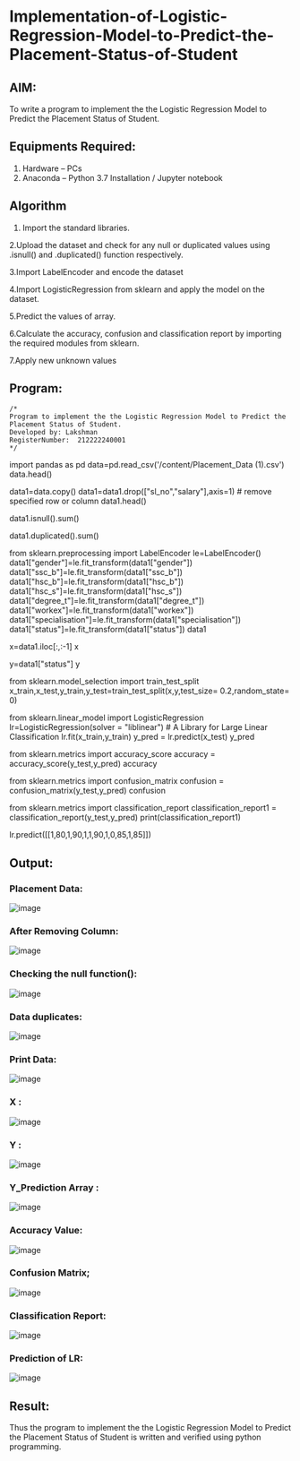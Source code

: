 # Implementation-of-Logistic-Regression-Model-to-Predict-the-Placement-Status-of-Student

## AIM:
To write a program to implement the the Logistic Regression Model to Predict the Placement Status of Student.

## Equipments Required:
1. Hardware – PCs
2. Anaconda – Python 3.7 Installation / Jupyter notebook

## Algorithm

1. Import the standard libraries.

2.Upload the dataset and check for any null or duplicated values using .isnull() and .duplicated() function respectively.

3.Import LabelEncoder and encode the dataset

4.Import LogisticRegression from sklearn and apply the model on the dataset.

5.Predict the values of array.

6.Calculate the accuracy, confusion and classification report by importing the required modules from sklearn.

7.Apply new unknown values

## Program:
```
/*
Program to implement the the Logistic Regression Model to Predict the Placement Status of Student.
Developed by: Lakshman
RegisterNumber:  212222240001
*/
```
import pandas as pd
data=pd.read_csv('/content/Placement_Data (1).csv')
data.head()

data1=data.copy()
data1=data1.drop(["sl_no","salary"],axis=1) # remove specified row or column
data1.head()

data1.isnull().sum()

data1.duplicated().sum()

from sklearn.preprocessing import LabelEncoder
le=LabelEncoder()
data1["gender"]=le.fit_transform(data1["gender"])
data1["ssc_b"]=le.fit_transform(data1["ssc_b"])
data1["hsc_b"]=le.fit_transform(data1["hsc_b"])
data1["hsc_s"]=le.fit_transform(data1["hsc_s"])
data1["degree_t"]=le.fit_transform(data1["degree_t"])
data1["workex"]=le.fit_transform(data1["workex"])
data1["specialisation"]=le.fit_transform(data1["specialisation"])
data1["status"]=le.fit_transform(data1["status"])
data1

x=data1.iloc[:,:-1]
x

y=data1["status"]
y

from sklearn.model_selection import train_test_split
x_train,x_test,y_train,y_test=train_test_split(x,y,test_size= 0.2,random_state= 0)

from sklearn.linear_model import LogisticRegression
lr=LogisticRegression(solver = "liblinear") # A Library for Large Linear Classification
lr.fit(x_train,y_train)
y_pred = lr.predict(x_test)
y_pred

from sklearn.metrics import accuracy_score
accuracy = accuracy_score(y_test,y_pred)
accuracy

from sklearn.metrics import confusion_matrix
confusion = confusion_matrix(y_test,y_pred)
confusion

from sklearn.metrics import classification_report
classification_report1 = classification_report(y_test,y_pred)
print(classification_report1)

lr.predict([[1,80,1,90,1,1,90,1,0,85,1,85]])

## Output:
### Placement Data:
![image](https://github.com/LakshmanAdhireddy/Implementation-of-Logistic-Regression-Model-to-Predict-the-Placement-Status-of-Student/assets/118707265/6194fe2b-ae65-493e-b580-11b2636608be)

### After Removing Column:
![image](https://github.com/LakshmanAdhireddy/Implementation-of-Logistic-Regression-Model-to-Predict-the-Placement-Status-of-Student/assets/118707265/3d5577cc-bccd-45e0-ae2e-53e0c211148e)

### Checking the null function():
![image](https://github.com/LakshmanAdhireddy/Implementation-of-Logistic-Regression-Model-to-Predict-the-Placement-Status-of-Student/assets/118707265/6268497a-b1b1-4f4d-9636-8d0840c17602)

### Data duplicates:
![image](https://github.com/LakshmanAdhireddy/Implementation-of-Logistic-Regression-Model-to-Predict-the-Placement-Status-of-Student/assets/118707265/de46665b-8aa5-4757-93b9-598252858b6c)

### Print Data:
![image](https://github.com/LakshmanAdhireddy/Implementation-of-Logistic-Regression-Model-to-Predict-the-Placement-Status-of-Student/assets/118707265/70618bd8-cfc5-42ac-8822-953802a85842)

### X :
![image](https://github.com/LakshmanAdhireddy/Implementation-of-Logistic-Regression-Model-to-Predict-the-Placement-Status-of-Student/assets/118707265/0760b35e-c5c6-4884-9869-4ec8288c268c)

### Y :
![image](https://github.com/LakshmanAdhireddy/Implementation-of-Logistic-Regression-Model-to-Predict-the-Placement-Status-of-Student/assets/118707265/11d28bd0-bde0-4388-94c7-ed2567a1159d)

### Y_Prediction Array :
![image](https://github.com/LakshmanAdhireddy/Implementation-of-Logistic-Regression-Model-to-Predict-the-Placement-Status-of-Student/assets/118707265/087f0df1-8fc2-4dc9-9b0a-65f301619847)

### Accuracy Value:
![image](https://github.com/LakshmanAdhireddy/Implementation-of-Logistic-Regression-Model-to-Predict-the-Placement-Status-of-Student/assets/118707265/1f0276d8-ebf6-47d4-b1bd-8f4059f78bf6)

### Confusion Matrix;
![image](https://github.com/LakshmanAdhireddy/Implementation-of-Logistic-Regression-Model-to-Predict-the-Placement-Status-of-Student/assets/118707265/1a6517ea-de45-426c-b272-c4b0e7488ccf)

### Classification Report:
![image](https://github.com/LakshmanAdhireddy/Implementation-of-Logistic-Regression-Model-to-Predict-the-Placement-Status-of-Student/assets/118707265/f4c8ac22-c73d-4226-ae3a-eaad90608d92)

### Prediction of LR:
![image](https://github.com/LakshmanAdhireddy/Implementation-of-Logistic-Regression-Model-to-Predict-the-Placement-Status-of-Student/assets/118707265/23adee98-e2a9-4cd4-bb87-9bd46d881e04)

## Result:
Thus the program to implement the the Logistic Regression Model to Predict the Placement Status of Student is written and verified using python programming.
